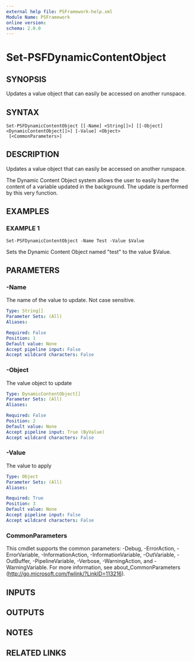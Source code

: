 ```yaml
---
external help file: PSFramework-help.xml
Module Name: PSFramework
online version:
schema: 2.0.0
---
```


# Set-PSFDynamicContentObject

## SYNOPSIS
Updates a value object that can easily be accessed on another runspace.

## SYNTAX

```
Set-PSFDynamicContentObject [[-Name] <String[]>] [[-Object] <DynamicContentObject[]>] [-Value] <Object>
 [<CommonParameters>]
```

## DESCRIPTION
Updates a value object that can easily be accessed on another runspace.

The Dynamic Content Object system allows the user to easily have the content of a variable updated in the background.
The update is performed by this very function.

## EXAMPLES

### EXAMPLE 1
```
Set-PSFDynamicContentObject -Name Test -Value $Value
```

Sets the Dynamic Content Object named "test" to the value $Value.

## PARAMETERS

### -Name
The name of the value to update.
Not case sensitive.

```yaml
Type: String[]
Parameter Sets: (All)
Aliases:

Required: False
Position: 1
Default value: None
Accept pipeline input: False
Accept wildcard characters: False
```

### -Object
The value object to update

```yaml
Type: DynamicContentObject[]
Parameter Sets: (All)
Aliases:

Required: False
Position: 2
Default value: None
Accept pipeline input: True (ByValue)
Accept wildcard characters: False
```

### -Value
The value to apply

```yaml
Type: Object
Parameter Sets: (All)
Aliases:

Required: True
Position: 3
Default value: None
Accept pipeline input: False
Accept wildcard characters: False
```

### CommonParameters
This cmdlet supports the common parameters: -Debug, -ErrorAction, -ErrorVariable, -InformationAction, -InformationVariable, -OutVariable, -OutBuffer, -PipelineVariable, -Verbose, -WarningAction, and -WarningVariable.
For more information, see about_CommonParameters (http://go.microsoft.com/fwlink/?LinkID=113216).

## INPUTS

## OUTPUTS

## NOTES

## RELATED LINKS
